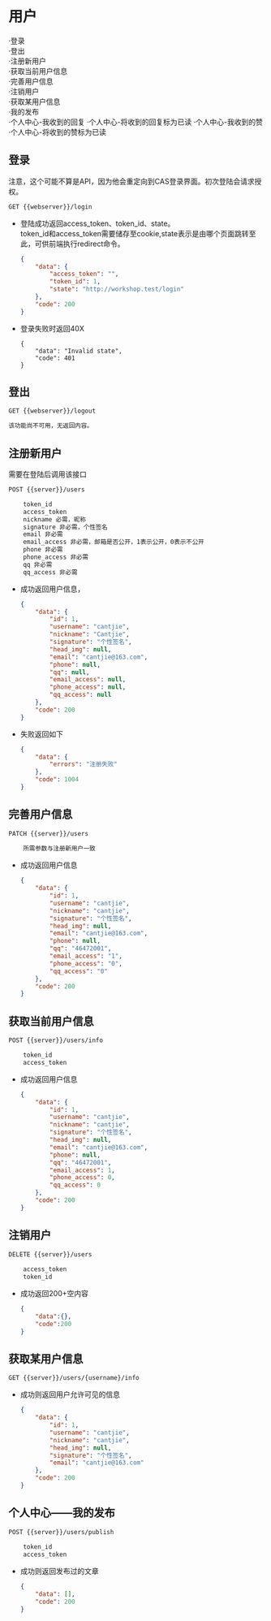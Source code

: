 # 用户
·登录  
·登出  
·注册新用户  
·获取当前用户信息  
·完善用户信息  
·注销用户  
·获取某用户信息  
·我的发布  
·个人中心-我收到的回复
·个人中心-将收到的回复标为已读
·个人中心-我收到的赞
·个人中心-将收到的赞标为已读

## 登录
注意，这个可能不算是API，因为他会重定向到CAS登录界面。初次登陆会请求授权。
```html
GET {{webserver}}/login
```
* 登陆成功返回access_token、token_id、state。  
token_id和access_token需要储存至cookie,state表示是由哪个页面跳转至此，可供前端执行redirect命令。

    ```json
    {
        "data": {
            "access_token": "",
            "token_id": 1,
            "state": "http://workshop.test/login"
        },
        "code": 200
    }
    ```
* 登录失败时返回40X
    ```
    {
        "data": "Invalid state",
        "code": 401
    }
    ```

## 登出
```html
GET {{webserver}}/logout
```

```html
该功能尚不可用，无返回内容。
```

## 注册新用户
需要在登陆后调用该接口

```html
POST {{server}}/users

    token_id
    access_token
    nickname 必需，昵称
    signature 非必需，个性签名
    email 非必需
    email_access 非必需，邮箱是否公开，1表示公开，0表示不公开
    phone 非必需
    phone_access 非必需
    qq 非必需
    qq_access 非必需
```

* 成功返回用户信息，
    ```json
    {
        "data": {
            "id": 1,
            "username": "cantjie",
            "nickname": "Cantjie",
            "signature": "个性签名",
            "head_img": null,
            "email": "cantjie@163.com",
            "phone": null,
            "qq": null,
            "email_access": null,
            "phone_access": null,
            "qq_access": null
        },
        "code": 200
    }
    ```

* 失败返回如下
    ```json
    {
        "data": {
            "errors": "注册失败"
        },
        "code": 1004
    }
    ```
## 完善用户信息

```html
PATCH {{server}}/users
    
    所需参数与注册新用户一致
```  
* 成功返回用户信息

    ```json
    {
        "data": {
            "id": 1,
            "username": "cantjie",
            "nickname": "cantjie",
            "signature": "个性签名",
            "head_img": null,
            "email": "cantjie@163.com",
            "phone": null,
            "qq": "46472001",
            "email_access": "1",
            "phone_access": "0",
            "qq_access": "0"
        },
        "code": 200
    }
    ```
## 获取当前用户信息
```html
POST {{server}}/users/info

    token_id
    access_token
```    
* 成功返回用户信息
    ```json
    {
        "data": {
            "id": 1,
            "username": "cantjie",
            "nickname": "cantjie",
            "signature": "个性签名",
            "head_img": null,
            "email": "cantjie@163.com",
            "phone": null,
            "qq": "46472001",
            "email_access": 1,
            "phone_access": 0,
            "qq_access": 0
        },
        "code": 200
    }
    ```
## 注销用户
```html
DELETE {{server}}/users
    
    access_token
    token_id
```
* 成功返回200+空内容
    ```json
    {
        "data":{},
        "code":200  
    }
    ```

## 获取某用户信息
```html
GET {{server}}/users/{username}/info
```
* 成功则返回用户允许可见的信息
    ```json
    {
        "data": {
            "id": 1,
            "username": "cantjie",
            "nickname": "cantjie",
            "head_img": null,
            "signature": "个性签名",
            "email": "cantjie@163.com"
        },
        "code": 200
    }
    ```

## 个人中心——我的发布
```html
POST {{server}}/users/publish
    
    token_id
    access_token
```
* 成功则返回发布过的文章

    ```json
    {
        "data": [],
        "code": 200
    }
    ```

